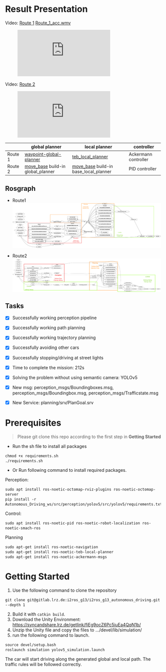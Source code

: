# Result Presentation

Video: [Route 1](https://drive.google.com/file/d/1q7wo_83JWUoRK_NPq6S9dEWp2XwJMmIj/view?usp=drive_link)
[Route_1_acc.wmv](/uploads/8c18a7bc78ccc100144c4592ae8106f6/Route_1_acc.wmv)

<figure class="video_container">
  <iframe src="https://drive.google.com/file/d/1q7wo_83JWUoRK_NPq6S9dEWp2XwJMmIj/preview" frameborder="0" allowfullscreen="true"> </iframe>
</figure>

Video: [Route 2](https://drive.google.com/file/d/13j84ydKm6jeO1DN4xlv6FYHlcqDo4qkU/view?usp=drive_link)

<figure class="video_container">
  <iframe src="https://drive.google.com/file/d/13j84ydKm6jeO1DN4xlv6FYHlcqDo4qkU/preview" frameborder="0" allowfullscreen="true"> </iframe>
</figure>

|                 | global planner | local planner | controller |
| --------------- | --------------- | --------------- | --------------- |
|    Route 1  | [waypoint-global-planner](https://github.com/gkouros/waypoint-global-planner)  |   [teb_local_planner](http://wiki.ros.org/teb_local_planner)   | Ackermann controller |
|   Route 2  | [move_base](http://wiki.ros.org/move_base) build-in global_planner   | [move_base](http://wiki.ros.org/move_base) build-in base_local_planner| PID controller |

## Rosgraph
- Route1
![Route1](figure/rosgraph1.png)

- Route2
![Route2](figure/rosgraph2.png)

## Tasks
- [x] Successfully working perception pipeline 
- [x] Successfully working path planning
- [x] Successfully working trajectory planning 
- [x] Successfully avoiding other cars
- [x] Successfully stopping/driving at street lights 
- [x] Time to complete the mission: 212s
- [x] Solving the problem without using semantic camera: YOLOv5
- [x] New msg: perception_msgs/Boundingboxes.msg, perception_msgs/Boundingbox.msg, perception_msgs/Trafficstate.msg
- [x] New Service: planning/srv/PlanGoal.srv



# Prerequisites
> Please git clone this repo according to the first step in **Getting Started**

- Run the sh file to install all packages

```shell
chmod +x requirements.sh
./requirements.sh
```

- Or Run following command to install required packages.

Perception:
```shell
sudo apt install ros-noetic-octomap-rviz-plugins ros-noetic-octomap-server
pip install -r Autonomous_Driving_ws/src/perception/yolov5/src/yolov5/requirements.txt
```

Control:
```shell
sudo apt install ros-noetic-pid ros-noetic-robot-localization ros-noetic-smach-ros
```

Planning
```shell
sudo apt-get install ros-noetic-navigation
sudo apt-get install ros-noetic-teb-local-planner
sudo apt-get install ros-noetic-ackermann-msgs
```

# Getting Started

1. Use the following command to clone the repository
```shell
git clone git@gitlab.lrz.de:i2ros_g13/i2ros_g13_autonomous_driving.git --depth 1

```
2. Build it with `catkin build`.
3. Download the Unity Environment: https://syncandshare.lrz.de/getlink/fiEg9ocZ6Pc5iuEa4QqN1b/
4. Unzip the Unity file and copy the files to .../devel/lib/simulation/
5. run the following command to launch.
```shell
source devel/setup.bash
roslaunch simulation yolov5_simulation.launch 
```

  
The car will start driving along the generated global and local path.
The traffic rules will be followed correctly.

